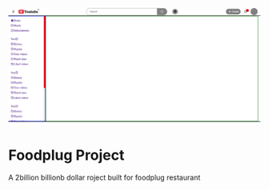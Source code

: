![Project Overview](preview.png)
# Foodplug Project
A 2billion billionb dollar roject built for foodplug restaurant
